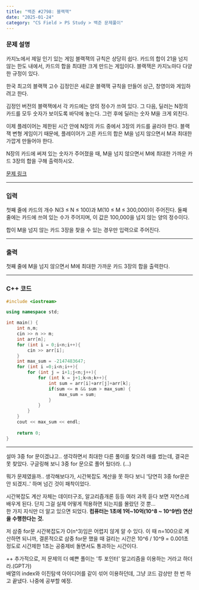```yaml
---
title: "백준 #2798: 블랙잭"
date: "2025-01-24"
category: "CS Field > PS Study > 백준 문제풀이"
---
```


### 문제 설명
카지노에서 제일 인기 있는 게임 블랙잭의 규칙은 상당히 쉽다. 카드의 합이 21을 넘지 않는 한도 내에서, 카드의 합을 최대한 크게 만드는 게임이다. 블랙잭은 카지노마다 다양한 규정이 있다.

한국 최고의 블랙잭 고수 김정인은 새로운 블랙잭 규칙을 만들어 상근, 창영이와 게임하려고 한다.

김정인 버전의 블랙잭에서 각 카드에는 양의 정수가 쓰여 있다. 그 다음, 딜러는 N장의 카드를 모두 숫자가 보이도록 바닥에 놓는다. 그런 후에 딜러는 숫자 M을 크게 외친다.

이제 플레이어는 제한된 시간 안에 N장의 카드 중에서 3장의 카드를 골라야 한다. 블랙잭 변형 게임이기 때문에, 플레이어가 고른 카드의 합은 M을 넘지 않으면서 M과 최대한 가깝게 만들어야 한다.

N장의 카드에 써져 있는 숫자가 주어졌을 때, M을 넘지 않으면서 M에 최대한 가까운 카드 3장의 합을 구해 출력하시오.

[문제 링크](https://www.acmicpc.net/problem/2798)

---

### 입력
첫째 줄에 카드의 개수 N(3 ≤ N ≤ 100)과 M(10 ≤ M ≤ 300,000)이 주어진다. 둘째 줄에는 카드에 쓰여 있는 수가 주어지며, 이 값은 100,000을 넘지 않는 양의 정수이다.

합이 M을 넘지 않는 카드 3장을 찾을 수 있는 경우만 입력으로 주어진다.

---

### 출력
첫째 줄에 M을 넘지 않으면서 M에 최대한 가까운 카드 3장의 합을 출력한다.

---

### C++ 코드
```cpp
#include <iostream>

using namespace std;

int main() {
    int n,m;
    cin >> n >> m;
    int arr[n];
    for (int i = 0;i<n;i++){
        cin >> arr[i];
    }
    int max_sum = -2147483647;
    for (int i =0;i<n;i++){
        for (int j = i+1;j<n;j++){
            for (int k = j+1;k<n;k++){
                int sum = arr[i]+arr[j]+arr[k];
                if(sum <= m && sum > max_sum) {
                    max_sum = sum;
                }
            }
        }
    }
    cout << max_sum << endl;
    
    return 0;
}
```

---
설마 3중 for 문이겠냐고.. 생각하면서 최대한 다른 풀이를 찾으려 애를 썼는데, 결국은 못 찾았다. 구글링해 보니 3중 for 문으로 풀어 뒀더라. (...)  
  
뭐가 문제였을까.. 생각해보다가, 시간복잡도 계산을 못 하다 보니 '당연히 3중 for문은 안 되겠지..' 하며 넘긴 것이 패착이었다.  
  
시간복잡도 계산 자체는 데이터구조, 알고리즘개론 등등 여러 과목 듣다 보면 자연스레 배우게 된다. 단지 그걸 실제 어떻게 적용하면 되는지를 몰랐던 것 뿐...  
한 가지 지식만 더 알고 있으면 되었다. 
**컴퓨터는 1초에 1억~10억(10^8 ~ 10^9번) 연산을 수행한다는 것.**

저 삼중 for문 시간복잡도가 O(n^3)임은 어렵지 않게 알 수 있다. 이 때 n=100으로 계산하면 되니까, 결론적으로 삼중 for문 했을 때 걸리는 시간은 10^6 / 10^9 = 0.001초 정도로 시간제한 1초는 공중제비 돌면서도 통과하는 시간이다.

++ 추가적으로, 저 문제의 더 예쁜 풀이는 '투 포인터' 알고리즘을 이용하는 거라고 하더라.(GPT가)  
배열의 index와 이진탐색 아이디어를 같이 섞어 이용하던데, 그냥 코드 감상만 한 번 하고 끝냈다. 나중에 공부할 예정.